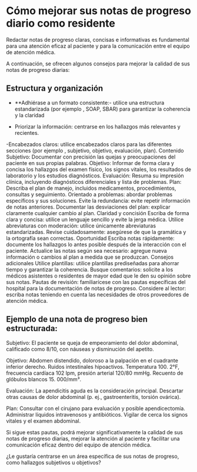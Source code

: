 # Cómo mejorar sus notas de progreso diario como residente

Redactar notas de progreso claras, concisas e informativas es fundamental para una atención eficaz al paciente y para la comunicación
entre el equipo de atención médica. 

A continuación, se ofrecen algunos consejos para mejorar la calidad de sus notas de progreso diarias:

## Estructura y organización

- **Adhiérase a un formato consistente:- utilice una estructura estandarizada (por ejemplo , SOAP, SBAR) para garantizar la coherencia y la claridad

- Priorizar la información: centrarse en los hallazgos más relevantes y recientes.

-Encabezados claros: utilice encabezados claros para las diferentes secciones (por ejemplo , subjetivo, objetivo, evaluación, plan).
Contenido
Subjetivo: Documentar con precisión las quejas y preocupaciones del paciente en sus propias palabras.
Objetivo: Informar de forma clara y concisa los hallazgos del examen físico, los signos vitales, los resultados de laboratorio y los estudios diagnósticos.
Evaluación: Resuma su impresión clínica, incluyendo diagnósticos diferenciales y lista de problemas.
Plan: Describa el plan de manejo, incluidos medicamentos, procedimientos, consultas y seguimiento.
Orientado a problemas: abordar problemas específicos y sus soluciones.
Evite la redundancia: evite repetir información de notas anteriores.
Documentar las desviaciones del plan: explicar claramente cualquier cambio al plan.
Claridad y concisión
Escriba de forma clara y concisa: utilice un lenguaje sencillo y evite la jerga médica.
Utilice abreviaturas con moderación: utilice únicamente abreviaturas estandarizadas.
Revise cuidadosamente: asegúrese de que la gramática y la ortografía sean correctas.
Oportunidad
Escriba notas rápidamente: documente los hallazgos lo antes posible después de la interacción con el paciente.
Actualice las notas según sea necesario: agregue nueva información o cambios al plan a medida que se produzcan.
Consejos adicionales
Utilice plantillas: utilice plantillas prediseñadas para ahorrar tiempo y garantizar la coherencia.
Busque comentarios: solicite a los médicos asistentes o residentes de mayor edad que le den su opinión sobre sus notas.
Pautas de revisión: familiarícese con las pautas específicas del hospital para la documentación de notas de progreso.
Considere al lector: escriba notas teniendo en cuenta las necesidades de otros proveedores de atención médica.

## Ejemplo de una nota de progreso bien estructurada:

Subjetivo: El paciente se queja de empeoramiento del dolor abdominal, calificado como 8/10, con náuseas y disminución del apetito.

Objetivo: Abdomen distendido, doloroso a la palpación en el cuadrante inferior derecho. Ruidos intestinales hipoactivos. Temperatura 100. 2°F, frecuencia cardíaca 102 lpm, presión arterial 120/80 mmHg. Recuento de glóbulos blancos 15. 000/mm³.

Evaluación: La apendicitis aguda es la consideración principal. Descartar otras causas de dolor abdominal (p. ej., gastroenteritis, torsión ovárica).

Plan: Consultar con el cirujano para evaluación y posible apendicectomía. Administrar líquidos intravenosos y antibióticos. Vigilar de cerca los signos vitales y el examen abdominal.

Si sigue estas pautas, podrá mejorar significativamente la calidad de sus notas de progreso diarias, mejorar la atención al paciente y facilitar una comunicación eficaz dentro del equipo de atención médica.

¿Le gustaría centrarse en un área específica de sus notas de progreso, como hallazgos subjetivos u objetivos?
